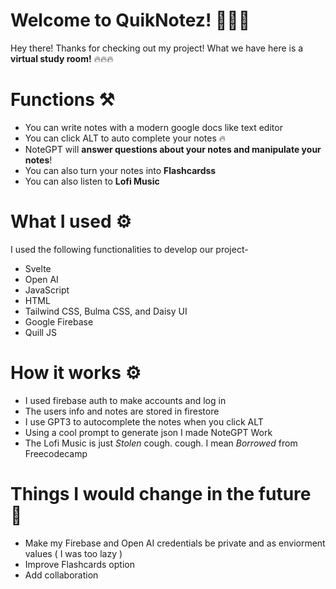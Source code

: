 # Welcome to QuikNotez! 🎉🎉🎉

Hey there! Thanks for checking out my project! What we have here is a **virtual study room!** 🔥🔥🔥

# Functions ⚒️

 -  You can write notes with a modern google docs like text editor
 -  You can click ALT to auto complete your notes 🔥
 -  NoteGPT will **answer questions about your notes and manipulate your notes**!
 -  You can also turn your notes into **Flashcardss**
 -  You can also listen to **Lofi Music**

# What I used ⚙️

I used the following functionalities to develop our project-

 - Svelte
 - Open AI
 - JavaScript
 - HTML
 - Tailwind CSS, Bulma CSS, and Daisy UI
 - Google Firebase
 - Quill JS
 

# How it works ⚙️

 - I used firebase auth to make accounts and log in
 - The users info and notes are stored in firestore
 - I use GPT3 to autocomplete the notes when you click ALT
 - Using a cool prompt to generate json I made NoteGPT Work
 - The Lofi Music is just *Stolen* cough. cough. I mean *Borrowed* from Freecodecamp

# Things I would change in the future 🧐
- Make my Firebase and Open AI credentials be private and as enviorment values ( I was too lazy )
- Improve Flashcards option
- Add collaboration
